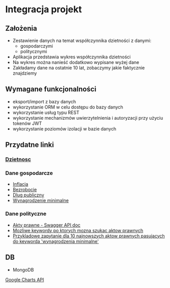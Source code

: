 # Integracja projekt

## Założenia

 - Zestawienie danych na temat współczynnika dzietności z danymi:
 	- gospodarczymi
 	- politycznymi
 - Aplikacja przedstawia wykres współczynnika dzietności
 - Na wykres można nanieść dodatkowo wypisane wyżej dane
 - Zakładamy dane na ostatnie 10 lat, zobaczymy jakie faktycznie znajdziemy

## Wymagane funkcjonalności

 - eksport/import z bazy danych
 - wykorzystanie ORM w celu dostępu do bazy danych
 - wykorzystanie usług typu REST
 - wykorzystanie mechanizmów uwierzytelnienia i autoryzacji przy użyciu tokenów
 JWT 
 - wykorzystanie poziomów izolacji w bazie danych

## Przydatne linki

### [Dzietnosc](https://ec.europa.eu/eurostat/web/population-demography/demography-population-stock-balance/database)

### Dane gospodarcze

 - [Inflacja](https://ec.europa.eu/eurostat/web/products-datasets/-/tec00118)
 - [Bezrobocie](https://ec.europa.eu/eurostat/web/products-datasets/-/tipsun20)
 - [Dlug publiczny](https://ec.europa.eu/eurostat/web/products-datasets/-/gov_10q_ggdebt)
 - [Wynagrodzenie minimalne](https://ec.europa.eu/eurostat/databrowser/view/tps00155/default/table?lang=en)

### Dane polityczne

 - [Akty prawne - Swagger API doc](http://api.sejm.gov.pl/eli/openapi/ui/#/)
 - [Mozliwe keywordy po ktorych mozna szukac aktow prawnych](http://api.sejm.gov.pl/eli/keywords)
 - [Przykladowe zapytanie dla 10 najnowszych aktow prawnych pasujacych do keyworda 'wynagrodzenia minimalne'](https://api.sejm.gov.pl/eli/acts/search?keyword=wynagrodzenia%20minimalne&limit=10)

## DB

 - MongoDB

 [Google Charts API](https://developers.google.com/chart/interactive/docs/gallery/combochart?hl=pl)